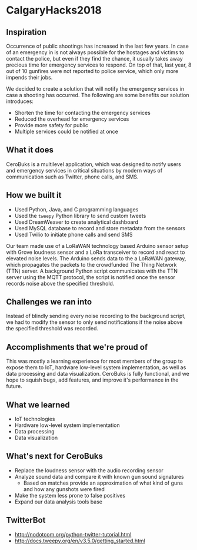 # CalgaryHacks2018

## Inspiration

Occurrence of public shootings has increased in the last few years. In case of an emergency in is not always possible for the hostages and victims to contact the police, but even if they find the chance, it usually takes away precious time for emergency services to respond. On top of that, last year, 8 out of 10 gunfires were not reported to police service, which only more impends their jobs.

We decided to create a solution that will notify the emergency services in case a shooting has occurred. The following are some benefits our solution introduces: 

- Shorten the time for contacting the emergency services
- Reduced the overhead for emergency services
- Provide more safety for public
- Multiple services could be notified at once

## What it does

CeroBuks is a multilevel application, which was designed to notify users and emergency services in critical situations by modern ways of communication such as Twitter, phone calls, and SMS.

## How we built it

- Used Python, Java, and C programming languages
- Used the `tweepy` Python library to send custom tweets
- Used DreamWeaver to create analytical dashboard
- Used MySQL database to record and store metadata from the sensors
- Used Twilio to initiate phone calls and send SMS

Our team made use of a LoRaWAN technology based Arduino sensor setup with Grove loudness sensor and a LoRa transceiver to record and react to elevated noise levels. The Arduino sends data to the a LoRaWAN gateway, which propagates the packets to the crowdfunded The Thing Network (TTN) server. A background Python script communicates with the TTN server using the MQTT protocol, the script is notified once the sensor records noise above the specified threshold.

## Challenges we ran into

Instead of blindly sending every noise recording to the background script, we had to modify the sensor to only send notifications if the noise above the specified threshold was recorded.

## Accomplishments that we're proud of

This was mostly a learning experience for most members of the group to expose them to IoT, hardware low-level system implementation, as well as data processing and data visualization. CeroBuks is fully functional, and we hope to squish bugs, add features, and improve it's performance in the future.

## What we learned

- IoT technologies
- Hardware low-level system implementation
- Data processing
- Data visualization

## What's next for CeroBuks

- Replace the loudness sensor with the audio recording sensor
- Analyze sound data and compare it with known gun sound signatures
    - Based on matches provide an approximation of what kind of guns and how any gunshots were fired
- Make the system less prone to false positives
- Expand our data analysis tools base

## TwitterBot

* http://nodotcom.org/python-twitter-tutorial.html
* http://docs.tweepy.org/en/v3.5.0/getting_started.html

